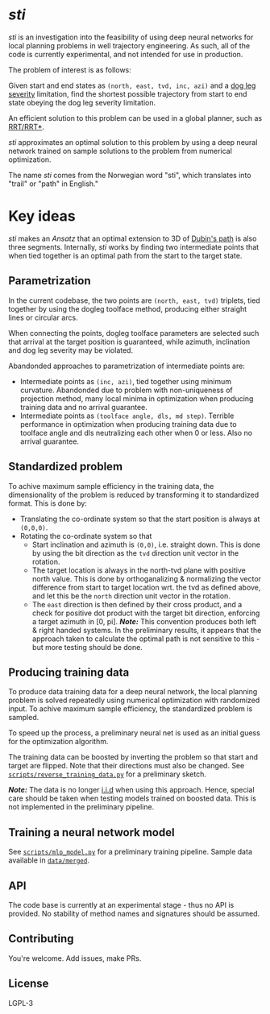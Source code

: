 # _sti_ 

_sti_ is an investigation into the feasibility of using deep neural networks for local planning problems in well trajectory engineering. As such, all of the code is currently experimental, and not intended for use in production.

The problem of interest is as follows:  

Given start and end states as `(north, east, tvd, inc, azi)` and a [dog leg severity](https://www.glossary.oilfield.slb.com/en/Terms/d/dog_leg.aspx) limitation, find the shortest possible trajectory from start to end state obeying the dog leg severity limitation.

An efficient solution to this problem can be used in a global planner, such as [RRT/RRT\*](https://en.wikipedia.org/wiki/Rapidly-exploring_random_tree).

_sti_ approximates an optimal solution to this problem by using a deep neural network trained on sample solutions to the problem from numerical optimization.

The name _sti_ comes from the Norwegian word "sti", which translates into "trail" or "path" in English."

# Key ideas
_sti_ makes an _Ansatz_ that an optimal extension to 3D of [Dubin's path](https://en.wikipedia.org/wiki/Dubins_path) is also three segments. Internally, _sti_ works by finding two intermediate points that when tied together is an optimal path from the start to the target state.

## Parametrization
In the current codebase, the two points are `(north, east, tvd)` triplets, tied together by using the dogleg toolface method, producing either straight lines or circular arcs. 

When connecting the points, dogleg toolface parameters are selected such that arrival at the target position is guaranteed, while azimuth, inclination and dog leg severity may be violated.

Abandonded approaches to parametrization of intermediate points are:

* Intermediate points as `(inc, azi)`, tied together using minimum curvature. Abandonded due to problem with non-uniqueness of projection method, many local minima in optimization when producing training data and no arrival guarantee.
* Intermediate points as `(toolface angle, dls, md step)`. Terrible performance in optimization when producing training data due to toolface angle and dls neutralizing each other when 0 or less. Also no arrival guarantee.

## Standardized problem
To achive maximum sample efficiency in the training data, the dimensionality of the problem is reduced by transforming it to standardized format. This is done by:

* Translating the co-ordinate system so that the start position is always at `(0,0,0)`.
* Rotating the co-ordinate system so that
  * Start inclination and azimuth is `(0,0)`, i.e. straight down. This is done by using the bit direction as the `tvd` direction unit vector in the rotation.
  * The target location is always in the north-tvd plane with positive north value. This is done by orthoganalizing & normalizing the vector difference from start to target location wrt. the tvd as defined above, and let this be the `north` direction unit vector in the rotation.
  * The `east` direction is then defined by their cross product, and a check for positive dot product with the target bit direction, enforcing a target azimuth in [0, pi]. ***Note:*** This convention produces both left & right handed systems. In the preliminary results, it appears that the approach taken to calculate the optimal path is not sensitive to this - but more testing should be done.

## Producing training data
To produce data training data for a deep neural network, the local planning problem is solved repeatedly using numerical optimization with randomized input. To achive maximum sample efficiency, the standardized problem is sampled.

To speed up the process, a preliminary neural net is used as an initial guess for the optimization algorithm.

The training data can be boosted by inverting the problem so that start and target are flipped. Note that their directions must also be changed. See [`scripts/reverse_training_data.py`](scripts/reverse_training_data.py) for a preliminary sketch. 

***Note:*** The data is no longer [i.i.d](https://en.wikipedia.org/wiki/Independent_and_identically_distributed_random_variables) when using this approach. Hence, special care should be taken when testing models trained on boosted data. This is not implemented in the preliminary pipeline.

## Training a neural network model
See [`scripts/mlp_model.py`](scripts/mlp_model.py) for a preliminary training pipeline. Sample data available in [`data/merged`](data/merged).

## API
The code base is currently at an experimental stage - thus no API is provided. No stability of method names and signatures should be assumed.

## Contributing
You're welcome. Add issues, make PRs.

## License
LGPL-3